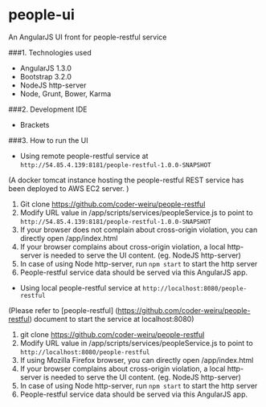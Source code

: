 people-ui
===============================
An AngularJS UI front for people-restful service

###1. Technologies used
* AngularJS 1.3.0
* Bootstrap 3.2.0
* NodeJS http-server
* Node, Grunt, Bower, Karma

###2. Development IDE
* Brackets

###3. How to run the UI
* Using remote people-restful service at ```http://54.85.4.139:8181/people-restful-1.0.0-SNAPSHOT```
 
 (A docker tomcat instance hosting the people-restful REST service has been deployed to AWS EC2 server. )
 
 1. Git clone https://github.com/coder-weiru/people-restful
 2. Modify URL value in /app/scripts/services/peopleService.js to point to ```http://54.85.4.139:8181/people-restful-1.0.0-SNAPSHOT```
 3. If your browser does not complain about cross-origin violation, you can directly open /app/index.html
 4. If your browser complains about cross-origin violation, a local http-server is needed to serve the UI content. (eg. NodeJS http-server)
 5. In case of using Node http-server, run ```npm start``` to start the http server
 6. People-restful service data should be served via this AngularJS app.
  
* Using local people-restful service at ```http://localhost:8080/people-restful```

 (Please refer to [people-restful] (https://github.com/coder-weiru/people-restful) document to start the service at localhost:8080)

 1. git clone https://github.com/coder-weiru/people-restful
 2. Modify URL value in /app/scripts/services/peopleService.js to point to ```http://localhost:8080/people-restful```
 3. If using Mozilla Firefox browser, you can directly open /app/index.html
 4. If your browser complains about cross-origin violation, a local http-server is needed to serve the UI content. (eg. NodeJS http-server)
 5. In case of using Node http-server, run ```npm start``` to start the http server
 6. People-restful service data should be served via this AngularJS app.